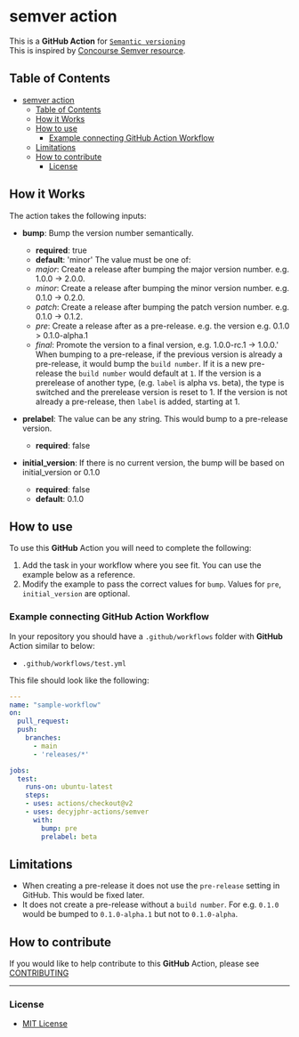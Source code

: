 # semver action

This is a **GitHub Action** for [`Semantic versioning`](https://semver.org)  
This is inspired by [Concourse Semver resource](https://github.com/concourse/semver-resource). 

## Table of Contents

- [semver action](#semver-action)
  - [Table of Contents](#table-of-contents)
  - [How it Works](#how-it-works)
  - [How to use](#how-to-use)
    - [Example connecting GitHub Action Workflow](#example-connecting-github-action-workflow)
  - [Limitations](#limitations)
  - [How to contribute](#how-to-contribute)
    - [License](#license)

## How it Works

The action takes the following inputs:

- **bump**: Bump the version number semantically. 
  - **required**: true
  - **default**: 'minor'
  The value must be one of: 
  - *major*: Create a release after bumping the major version number. e.g. 1.0.0 -> 2.0.0.
  - *minor*: Create a release after bumping the minor version number. e.g. 0.1.0 -> 0.2.0.
  - *patch*: Create a release after bumping the patch version number. e.g. 0.1.0 -> 0.1.2.
  - *pre*: Create a release after as a pre-release. e.g. the version e.g. 0.1.0 > 0.1.0-alpha.1
  - *final*: Promote the version to a final version, e.g. 1.0.0-rc.1 -> 1.0.0.'
  When bumping to a pre-release, if the previous version is already a pre-release, it would bump the `build number`. If it is a new pre-release the `build number` would default at `1`. If the version is a prerelease of another type, (e.g. `label` is alpha vs. beta), the type is switched and the prerelease version is reset to 1. If the version is not already a pre-release, then `label` is added, starting at 1.

- **prelabel**: The value can be any string. This would bump to a pre-release version.
  - ​**required**: false

- **initial_version**: If there is no current version, the bump will be based on initial_version or 0.1.0
  - **required**: false
  - **default**: 0.1.0

## How to use

To use this **GitHub** Action you will need to complete the following:

1. Add the task in your workflow where you see fit. You can use the example below as a reference.
1. Modify the example to pass the correct values for `bump`. Values for `pre`, `initial_version` are optional.

### Example connecting GitHub Action Workflow

In your repository you should have a `.github/workflows` folder with **GitHub** Action similar to below:

- `.github/workflows/test.yml`

This file should look like the following:

```yml
---
name: "sample-workflow"
on:
  pull_request:
  push:
    branches:
      - main
      - 'releases/*'

jobs:
  test:
    runs-on: ubuntu-latest
    steps:
    - uses: actions/checkout@v2
    - uses: decyjphr-actions/semver
      with:
        bump: pre
        prelabel: beta
```

## Limitations

- When creating a pre-release it does not use the `pre-release` setting in GitHub. This would be fixed later.
- It does not create a pre-release without a `build number`. For e.g. `0.1.0` would be bumped to `0.1.0-alpha.1` but not to `0.1.0-alpha`.

## How to contribute

If you would like to help contribute to this **GitHub** Action, please see [CONTRIBUTING](https://github.com/decyjphr-actions/semver/blob/master/.github/CONTRIBUTING.md)

---

### License

- [MIT License](https://github.com/decyjphr-actions/workflow-dispatch/blob/master/LICENSE)
